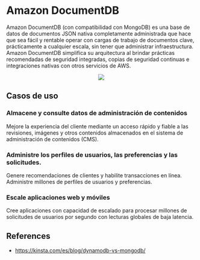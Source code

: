 # Amazon DocumentDB

​Amazon DocumentDB (con compatibilidad con MongoDB) es una base de datos de documentos JSON nativa completamente administrada que hace que sea fácil y rentable operar con cargas de trabajo de documentos clave, prácticamente a cualquier escala, sin tener que administrar infraestructura. Amazon DocumentDB simplifica su arquitectura al brindar prácticas recomendadas de seguridad integradas, copias de seguridad continuas e integraciones nativas con otros servicios de AWS.

<p align="center">
  <img src="https://github.com/dimasx010/knowledge/assets/105082657/a03ae47c-1504-4a04-a0fb-e887587ad24b">
</p>

## Casos de uso

### Almacene y consulte datos de administración de contenidos
Mejore la experiencia del cliente mediante un acceso rápido y fiable a las revisiones, imágenes y otros contenidos almacenados en el sistema de administración de contenidos (CMS).

### Administre los perfiles de usuarios, las preferencias y las solicitudes.
Genere recomendaciones de clientes y habilite transacciones en línea. Administre millones de perfiles de usuarios y preferencias.

### Escale aplicaciones web y móviles
Cree aplicaciones con capacidad de escalado para procesar millones de solicitudes de usuarios por segundo con lecturas globales de baja latencia.

## References
- https://kinsta.com/es/blog/dynamodb-vs-mongodb/
